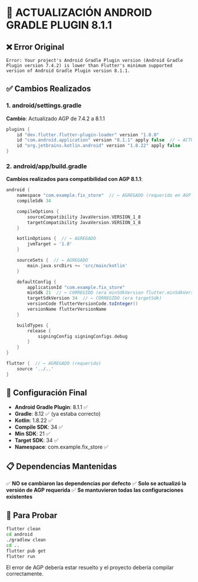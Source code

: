 # 🔧 ACTUALIZACIÓN ANDROID GRADLE PLUGIN 8.1.1

## ❌ Error Original
```
Error: Your project's Android Gradle Plugin version (Android Gradle Plugin version 7.4.2) is lower than Flutter's minimum supported version of Android Gradle Plugin version 8.1.1.
```

## ✅ Cambios Realizados

### **1. android/settings.gradle**
**Cambio**: Actualizado AGP de 7.4.2 a 8.1.1
```groovy
plugins {
    id "dev.flutter.flutter-plugin-loader" version "1.0.0"
    id "com.android.application" version "8.1.1" apply false  // ← ACTUALIZADO
    id "org.jetbrains.kotlin.android" version "1.8.22" apply false
}
```

### **2. android/app/build.gradle**
**Cambios realizados para compatibilidad con AGP 8.1.1**:

```groovy
android {
    namespace "com.example.fix_store"  // ← AGREGADO (requerido en AGP 8+)
    compileSdk 34

    compileOptions {
        sourceCompatibility JavaVersion.VERSION_1_8
        targetCompatibility JavaVersion.VERSION_1_8
    }

    kotlinOptions {  // ← AGREGADO
        jvmTarget = '1.8'
    }

    sourceSets {  // ← AGREGADO
        main.java.srcDirs += 'src/main/kotlin'
    }

    defaultConfig {
        applicationId "com.example.fix_store"
        minSdk 21  // ← CORREGIDO (era minSdkVersion flutter.minSdkVersion)
        targetSdkVersion 34  // ← CORREGIDO (era targetSdk)
        versionCode flutterVersionCode.toInteger()
        versionName flutterVersionName
    }

    buildTypes {
        release {
            signingConfig signingConfigs.debug
        }
    }
}

flutter {  // ← AGREGADO (requerido)
    source '../..'
}
```

## 🎯 Configuración Final

- **Android Gradle Plugin**: 8.1.1 ✅
- **Gradle**: 8.12 ✅ (ya estaba correcto)
- **Kotlin**: 1.8.22 ✅
- **Compile SDK**: 34 ✅
- **Min SDK**: 21 ✅
- **Target SDK**: 34 ✅
- **Namespace**: com.example.fix_store ✅

## 📋 Dependencias Mantenidas

✅ **NO se cambiaron las dependencias por defecto**
✅ **Solo se actualizó la versión de AGP requerida**
✅ **Se mantuvieron todas las configuraciones existentes**

## 🚀 Para Probar

```bash
flutter clean
cd android
./gradlew clean
cd ..
flutter pub get
flutter run
```

El error de AGP debería estar resuelto y el proyecto debería compilar correctamente.

